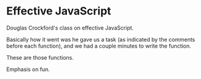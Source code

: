 Effective JavaScript
===========================

Douglas Crockford's class on effective JavaScript.

Basically how it went was he gave us a task (as indicated by the comments before each function), and we had a couple minutes to write the function.

These are those functions.

Emphasis on fun.
